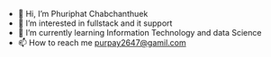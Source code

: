 - 👋 Hi, I’m Phuriphat Chabchanthuek
- 👀 I’m interested in fullstack and it support
- 🌱 I’m currently learning  Information Technology and data Science
- 📫 How to reach me purpay2647@gamil.com

<!---
Phuriphat26/Phuriphat26 is a ✨ special ✨ repository because its `README.md` (this file) appears on your GitHub profile.
You can click the Preview link to take a look at your changes.
--->
